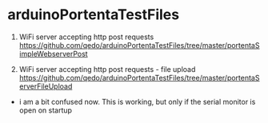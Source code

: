 # arduinoPortentaTestFiles

1. WiFi server accepting http post requests
https://github.com/qedo/arduinoPortentaTestFiles/tree/master/portentaSimpleWebserverPost

2. WiFi server accepting http post requests - file upload
https://github.com/qedo/arduinoPortentaTestFiles/tree/master/portentaServerFileUpload
- i am a bit confused now. This is working, but only if the serial monitor is open on startup

